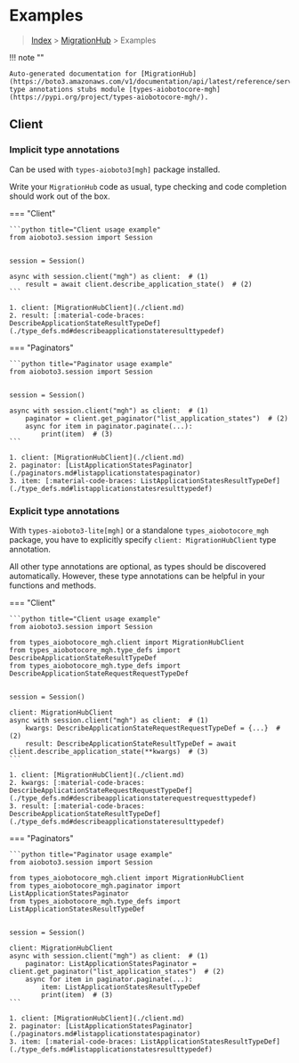 # Examples

> [Index](../README.md) > [MigrationHub](./README.md) > Examples

!!! note ""

    Auto-generated documentation for [MigrationHub](https://boto3.amazonaws.com/v1/documentation/api/latest/reference/services/mgh.html#MigrationHub)
    type annotations stubs module [types-aiobotocore-mgh](https://pypi.org/project/types-aiobotocore-mgh/).

## Client

### Implicit type annotations

Can be used with `types-aioboto3[mgh]` package installed.

Write your `MigrationHub` code as usual,
type checking and code completion should work out of the box.



=== "Client"

    ```python title="Client usage example"
    from aioboto3.session import Session


    session = Session()

    async with session.client("mgh") as client:  # (1)
        result = await client.describe_application_state()  # (2)
    ```

    1. client: [MigrationHubClient](./client.md)
    2. result: [:material-code-braces: DescribeApplicationStateResultTypeDef](./type_defs.md#describeapplicationstateresulttypedef) 



=== "Paginators"

    ```python title="Paginator usage example"
    from aioboto3.session import Session


    session = Session()

    async with session.client("mgh") as client:  # (1)
        paginator = client.get_paginator("list_application_states")  # (2)
        async for item in paginator.paginate(...):
            print(item)  # (3)
    ```

    1. client: [MigrationHubClient](./client.md)
    2. paginator: [ListApplicationStatesPaginator](./paginators.md#listapplicationstatespaginator)
    3. item: [:material-code-braces: ListApplicationStatesResultTypeDef](./type_defs.md#listapplicationstatesresulttypedef) 




### Explicit type annotations

With `types-aioboto3-lite[mgh]`
or a standalone `types_aiobotocore_mgh` package, you have to explicitly specify
`client: MigrationHubClient` type annotation.

All other type annotations are optional, as types should be discovered automatically.
However, these type annotations can be helpful in your functions and methods.


=== "Client"

    ```python title="Client usage example"
    from aioboto3.session import Session

    from types_aiobotocore_mgh.client import MigrationHubClient
    from types_aiobotocore_mgh.type_defs import DescribeApplicationStateResultTypeDef
    from types_aiobotocore_mgh.type_defs import DescribeApplicationStateRequestRequestTypeDef


    session = Session()

    client: MigrationHubClient
    async with session.client("mgh") as client:  # (1)
        kwargs: DescribeApplicationStateRequestRequestTypeDef = {...}  # (2)
        result: DescribeApplicationStateResultTypeDef = await client.describe_application_state(**kwargs)  # (3)
    ```

    1. client: [MigrationHubClient](./client.md)
    2. kwargs: [:material-code-braces: DescribeApplicationStateRequestRequestTypeDef](./type_defs.md#describeapplicationstaterequestrequesttypedef) 
    3. result: [:material-code-braces: DescribeApplicationStateResultTypeDef](./type_defs.md#describeapplicationstateresulttypedef) 



=== "Paginators"

    ```python title="Paginator usage example"
    from aioboto3.session import Session

    from types_aiobotocore_mgh.client import MigrationHubClient
    from types_aiobotocore_mgh.paginator import ListApplicationStatesPaginator
    from types_aiobotocore_mgh.type_defs import ListApplicationStatesResultTypeDef


    session = Session()

    client: MigrationHubClient
    async with session.client("mgh") as client:  # (1)
        paginator: ListApplicationStatesPaginator = client.get_paginator("list_application_states")  # (2)
        async for item in paginator.paginate(...):
            item: ListApplicationStatesResultTypeDef
            print(item)  # (3)
    ```

    1. client: [MigrationHubClient](./client.md)
    2. paginator: [ListApplicationStatesPaginator](./paginators.md#listapplicationstatespaginator)
    3. item: [:material-code-braces: ListApplicationStatesResultTypeDef](./type_defs.md#listapplicationstatesresulttypedef) 




